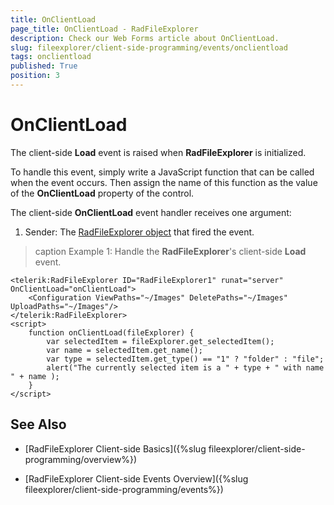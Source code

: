```yaml
---
title: OnClientLoad
page_title: OnClientLoad - RadFileExplorer
description: Check our Web Forms article about OnClientLoad.
slug: fileexplorer/client-side-programming/events/onclientload
tags: onclientload
published: True
position: 3
---
```


# OnClientLoad

The client-side **Load** event is raised when **RadFileExplorer** is initialized.

To handle this event, simply write a JavaScript function that can be called when the event occurs. Then assign the name of this function as the value of the **OnClientLoad** property of the control.

The client-side **OnClientLoad** event handler receives one argument:

1. Sender: The [RadFileExplorer object](https://docs.telerik.com/devtools/aspnet-ajax/api/client/Telerik.Web.UI.RadFileExplorer) that fired the event.


>caption Example 1: Handle the **RadFileExplorer**'s client-side **Load** event.

````ASP.NET
<telerik:RadFileExplorer ID="RadFileExplorer1" runat="server" OnClientLoad="onClientLoad">
    <Configuration ViewPaths="~/Images" DeletePaths="~/Images" UploadPaths="~/Images"/>
</telerik:RadFileExplorer>
<script>
    function onClientLoad(fileExplorer) {
        var selectedItem = fileExplorer.get_selectedItem();
        var name = selectedItem.get_name();
        var type = selectedItem.get_type() == "1" ? "folder" : "file";
        alert("The currently selected item is a " + type + " with name " + name );
    }
</script>
````


## See Also

 * [RadFileExplorer Client-side Basics]({%slug fileexplorer/client-side-programming/overview%})

 * [RadFileExplorer Client-side Events Overview]({%slug fileexplorer/client-side-programming/events%})
